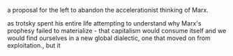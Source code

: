 a proposal for the left to abandon the accelerationist thinking of Marx.

as trotsky spent his entire life attempting to understand why Marx's prophesy failed to materialize - that capitalism would consume itself and we would find ourselves in a new global dialectic, one that moved on from exploitation., but it 